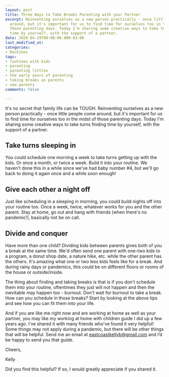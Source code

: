 ```yaml
---
layout: post
title: Three Ways to Take Breaks Parenting with your Partner
excerpt: Reinventing ourselves as a new person practically - once little people come
  around, but it's important for us to find time for ourselves too in the midst of
  those parenting days. Today I'm sharing some creative ways to take turns finding
  time by yourself, with the support of a partner.
date: 2020-04-29T00:00:00.000-03:00
last_modified_at: 
categories:
- Routines
tags:
- routines with kids
- parenting
- parenting littles
- the early years of parenting
- taking breaks as parents
- new parents
comments: false

---
```

It's no secret that family life can be TOUGH. Reinventing ourselves as a new person practically - once little people come around, but it's important for us to find time for ourselves too in the midst of those parenting days. Today I'm sharing some creative ways to take turns finding time by yourself, with the support of a partner.

## Take turns sleeping in

You could schedule one morning a week to take turns getting up with the kids. Or once a month, or twice a week. Build it into your routine. We haven't done this in a while since we've had baby number #4, but we'll go back to doing it again once and a while soon enough!

## Give each other a night off

Just like scheduling in a sleeping in morning, you could build nights off into your routine too. Once a week, twice, whatever works for you and the other parent. Stay at home, go out and hang with friends (when there's no pandemic!), basically not be on call.

## Divide and conquer

Have more than one child? Dividing kids between parents gives both of you a break at the same time. We'd often send one parent with one-two kids to a program, a donut shop date, a nature hike, etc. while the other parent has the others. It's amazing what one or two less kids feels like for a break. And during rainy days or pandemics, this could be on different floors or rooms of the house or outside/inside.

The thing about finding and taking breaks is that is if you don't schedule them into your routine, oftentimes they just will not happen and then the inevitable may happen too - burnout. Don't wait for burnout to take a break. How can you schedule in those breaks? Start by looking at the above tips and see how you can fit them into your life.

And if you are like me right now and are working at home as well as your partner, you may like my working at home with children guide I did up a few years ago. I've shared it with many friends who've found it very helpful! Some things may not apply during a pandemic, but there will be other things that will be helpful. Send me an email at eastcoastkellyb@gmail.com and I’d be happy to send you that guide.

Cheers,

Kelly

Did you find this helpful? If so, I would greatly appreciate if you shared it.